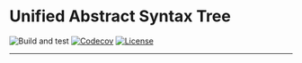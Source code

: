 # Unified Abstract Syntax Tree

![Build and test](https://github.com/unified-ast/unified-ast/workflows/Build%20and%20test/badge.svg)
[![Codecov](https://codecov.io/gh/unified-ast/unified-ast/branch/master/graph/badge.svg)](https://codecov.io/gh/unified-ast/unified-ast)
[![License](https://img.shields.io/badge/license-MIT-green.svg)](https://github.com/unified-ast/unified-ast/blob/master/LICENSE.txt)
___


